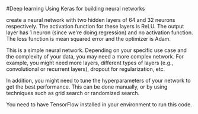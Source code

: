 #Deep learning
Using Keras for building neural networks

create a neural network with two hidden layers of 64 and 32 neurons respectively. The activation function for these layers is ReLU. The output layer has 1 neuron (since we're doing regression) and no activation function. The loss function is mean squared error and the optimizer is Adam.

This is a simple neural network. Depending on your specific use case and the complexity of your data, you may need a more complex network. For example, you might need more layers, different types of layers (e.g., convolutional or recurrent layers), dropout for regularization, etc.

In addition, you might need to tune the hyperparameters of your network to get the best performance. This can be done manually, or by using techniques such as grid search or randomized search.

You need to have TensorFlow installed in your environment to run this code.
